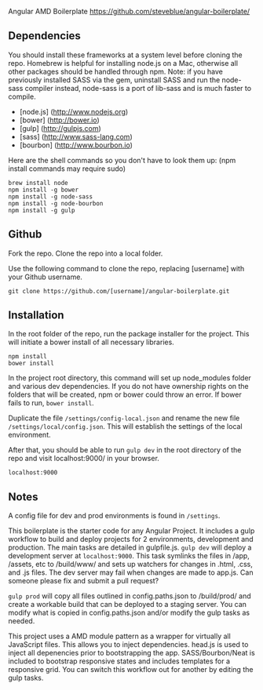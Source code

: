 Angular AMD Boilerplate
https://github.com/steveblue/angular-boilerplate/

## Dependencies ##

You should install these frameworks at a system level before cloning the repo. Homebrew is helpful for installing node.js on a Mac, otherwise all other packages should be handled through npm. Note: if you have previously installed SASS via the gem, uninstall SASS and run the node-sass compiler instead, node-sass is a port of lib-sass and is much faster to compile.

* [node.js] (http://www.nodejs.org)
* [bower] (http://bower.io)
* [gulp] (http://gulpjs.com)
* [sass] (http://www.sass-lang.com)
* [bourbon] (http://www.bourbon.io)


Here are the shell commands so you don't have to look them up: (npm install commands may require sudo)

```
brew install node
npm install -g bower
npm install -g node-sass
npm install -g node-bourbon
npm install -g gulp
```

## Github ##

Fork the repo.
Clone the repo into a local folder.

Use the following command to clone the repo, replacing [username] with your Github username.

```
git clone https://github.com/[username]/angular-boilerplate.git
```


## Installation ##

In the root folder of the repo, run the package installer for the project. This will initiate a bower install of all necessary libraries.

```
npm install
bower install
```

In the project root directory, this command will set up node_modules folder and various dev dependencies. If you do not have ownership rights on the folders that will be created, npm or bower could throw an error. If bower fails to run, `bower install`.


Duplicate the file `/settings/config-local.json` and rename the new file `/settings/local/config.json`. This will establish the settings of the local environment.

After that, you should be able to run `gulp dev` in the root directory of the repo and visit localhost:9000/ in your browser.

```
localhost:9000
```

## Notes ##

A config file for dev and prod environments is found in `/settings`.

This boilerplate is the starter code for any Angular Project. It includes a gulp workflow to build and deploy projects for 2 environments, development and production. The main tasks are detailed in gulpfile.js. `gulp dev` will deploy a development server at `localhost:9000`. This task symlinks the files in /app, /assets, etc to /build/www/ and sets up watchers for changes in .html, .css, and .js files. The dev server may fail when changes are made to app.js. Can someone please fix and submit a pull request?

`gulp prod` will copy all files outlined in config.paths.json to /build/prod/ and create a workable build that can be deployed to a staging server. You can modify what is copied in config.paths.json and/or modify the gulp tasks as needed.

This project uses a AMD module pattern as a wrapper for virtually all JavaScript files. This allows you to inject dependencies. head.js is used to inject all depenencies prior to bootstrapping the app. SASS/Bourbon/Neat is included to bootstrap responsive states and includes templates for a responsive grid. You can switch this workflow out for another by editing the gulp tasks.
